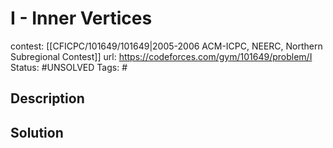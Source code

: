 # I - Inner Vertices

contest: [[CFICPC/101649/101649|2005-2006 ACM-ICPC, NEERC, Northern Subregional Contest]]
url: https://codeforces.com/gym/101649/problem/I
Status: #UNSOLVED
Tags: #

## Description

## Solution

